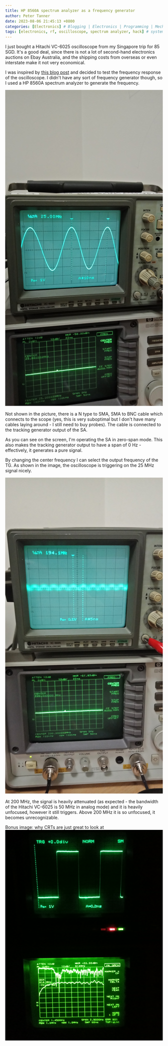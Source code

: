 ```yaml
---
title: HP 8560A spectrum analyzer as a frequency generator
author: Peter Tanner
date: 2023-08-06 21:45:13 +0800
categories: [Electronics] # Blogging | Electronics | Programming | Mechanical
tags: [electronics, rf, oscilloscope, spectrum analyzer, hack] # systems | embedded | rf | microwave | electronics | solidworks | automation
---
```


I just bought a Hitachi VC-6025 oscilloscope from my Singapore trip for 85 SGD. It's a good deal, since there is not a lot of second-hand electronics auctions on Ebay Australia, and the shipping costs from overseas or even interstate make it not very economical.

I was inspired by [this blog post](http://www.toughdev.com/content/2021/05/vintage-oscilloscopes-to-the-test-hitachi-vc-6025-gw-instek-gos-6103-and-kenwood-cs-5275/) and decided to test the frequency response of the oscilloscope. I didn't have any sort of frequency generator though, so I used a HP 8560A spectrum analyzer to generate the frequency.

![25 MHz signal from spectrum analyzer](/assets/img/2023-08-06-HP-8560A-spectrum/IMG20230801223458.jpg)

Not shown in the picture, there is a N type to SMA, SMA to BNC cable which connects to the scope (yes, this is very suboptimal but I don't have many cables laying around - I still need to buy probes). The cable is connected to the tracking generator output of the SA.

As you can see on the screen, I'm operating the SA in zero-span mode. This also makes the tracking generator output to have a span of 0 Hz - effectively, it generates a pure signal.

By changing the center frequency I can select the output frequency of the TG. As shown in the image, the oscilloscope is triggering on the 25 MHz signal nicely.

![200 MHz](/assets/img/2023-08-06-HP-8560A-spectrum/IMG20230801222053.jpg)

At 200 MHz, the signal is heavily attenuated (as expected - the bandwidth of the Hitachi VC-6025 is 50 MHz in analog mode) and it is heavily unfocused, however it still triggers. Above 200 MHz it is so unfocused, it becomes unrecognizable.

Bonus image: why CRTs are just great to look at
![CRTs](/assets/img/2023-08-06-HP-8560A-spectrum/IMG20230801205713.jpg)
